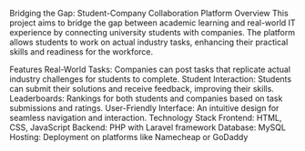 Bridging the Gap: Student-Company Collaboration Platform
Overview
This project aims to bridge the gap between academic learning and real-world IT experience by connecting university students with companies. The platform allows students to work on actual industry tasks, enhancing their practical skills and readiness for the workforce.

Features
Real-World Tasks: Companies can post tasks that replicate actual industry challenges for students to complete.
Student Interaction: Students can submit their solutions and receive feedback, improving their skills.
Leaderboards: Rankings for both students and companies based on task submissions and ratings.
User-Friendly Interface: An intuitive design for seamless navigation and interaction.
Technology Stack
Frontend: HTML, CSS, JavaScript
Backend: PHP with Laravel framework
Database: MySQL
Hosting: Deployment on platforms like Namecheap or GoDaddy
